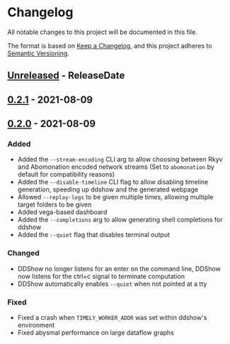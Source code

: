 # Changelog
All notable changes to this project will be documented in this file.

The format is based on [Keep a Changelog](https://keepachangelog.com/en/1.0.0/),
and this project adheres to [Semantic Versioning](https://semver.org/spec/v2.0.0.html).

<!-- next-header -->
## [Unreleased] - ReleaseDate

## [0.2.1] - 2021-08-09

## [0.2.0] - 2021-08-09

### Added

- Added the `--stream-encoding` CLI arg to allow choosing between Rkyv and Abomonation encoded network streams
  (Set to `abomonation` by default for compatibility reasons)
- Added the `--disable-timeline` CLI flag to allow disabling timeline generation, speeding up ddshow and
  the generated webpage
- Allowed `--replay-logs` to be given multiple times, allowing multiple target folders to be given
- Added vega-based dashboard
- Added the `--completions` arg to allow generating shell completions for ddshow
- Added the `--quiet` flag that disables terminal output

### Changed

- DDShow no longer listens for an enter on the command line, DDShow now listens for the ctrl+c signal
  to terminate computation
- DDShow automatically enables `--quiet` when not pointed at a tty

### Fixed

- Fixed a crash when `TIMELY_WORKER_ADDR` was set within ddshow's environment
- Fixed abysmal performance on large dataflow graphs

<!-- next-url -->
[Unreleased]: https://github.com/Kixiron/ddshow/compare/v0.2.1...HEAD
[0.2.1]: https://github.com/Kixiron/ddshow/compare/v0.2.0...v0.2.1
[0.2.0]: https://github.com/Kixiron/ddshow/releases/tag/v0.1.1...v0.2.0
